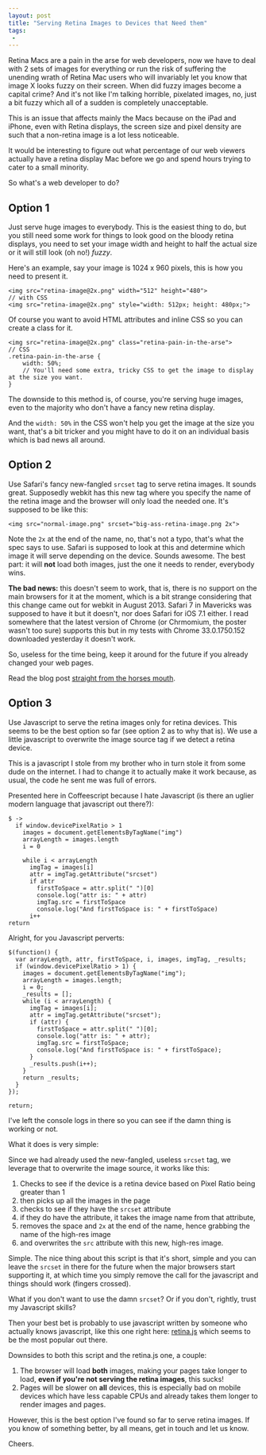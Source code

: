 ```yaml
---
layout: post
title: "Serving Retina Images to Devices that Need them"
tags:
 -
---
```


Retina Macs are a pain in the arse for web developers, now we have to deal with 2 sets of images for everything or run the risk of suffering the unending wrath of Retina Mac users who will invariably let you know that image X looks fuzzy on their screen. When did fuzzy images become a capital crime? And it's not like I'm talking horrible, pixelated images, no, just a bit fuzzy which all of a sudden is completely unacceptable.

This is an issue that affects mainly the Macs because on the iPad and iPhone, even with Retina displays, the screen size and pixel density are such that a non-retina image is a lot less noticeable.

It would be interesting to figure out what percentage of our web viewers actually have a retina display Mac before we go and spend hours trying to cater to a small minority.

So what's a web developer to do?

## Option 1
Just serve huge images to everybody. This is the easiest thing to do, but you still need some work for things to look good on the bloody retina displays, you need to set your image width and height to half the actual size or it will still look (oh no!) *fuzzy*.

Here's an example, say your image is 1024 x 960 pixels, this is how you need to present it.

    <img src="retina-image@2x.png" width="512" height="480">
    // with CSS
    <img src="retina-image@2x.png" style="width: 512px; height: 480px;">

Of course you want to avoid HTML attributes and inline CSS so you can create a class for it.

    <img src="retina-image@2x.png" class="retina-pain-in-the-arse">
    // CSS
    .retina-pain-in-the-arse {
        width: 50%;
        // You'll need some extra, tricky CSS to get the image to display at the size you want.
    }

The downside to this method is, of course, you're serving huge images, even to the majority who don't have a fancy new retina display.

And the `width: 50%` in the CSS won't help you get the image at the size you want, that's a bit tricker and you might have to do it on an individual basis which is bad news all around.


## Option 2
Use Safari's fancy new-fangled `srcset` tag to serve retina images. It sounds great. Supposedly webkit has this new tag where you specify the name of the retina image and the browser will only load the needed one. It's supposed to be like this:

    <img src="normal-image.png" srcset="big-ass-retina-image.png 2x">

Note the `2x` at the end of the name, no, that's not a typo, that's what the spec says to use. Safari is supposed to look at this and determine which image it will serve depending on the device. Sounds awesome. The best part: it will **not** load both images, just the one it needs to render, everybody wins.

**The bad news:** this doesn't seem to work, that is, there is no support on the main browsers for it at the moment, which is a bit strange considering that this change came out for webkit in August 2013. Safari 7 in Mavericks was supposed to have it but it doesn't, nor does Safari for iOS 7.1 either. I read somewhere that the latest version of Chrome (or Chrmomium, the poster wasn't too sure) supports this but in my tests with Chrome 33.0.1750.152 downloaded yesterday it doesn't work.

So, useless for the time being, keep it around for the future if you already changed your web pages.

Read the blog post [straight from the horses mouth](https://www.webkit.org/blog/2910/improved-support-for-high-resolution-displays-with-the-srcset-image-attribute/).


## Option 3
Use Javascript to serve the retina images only for retina devices. This seems to be the best option so far (see option 2 as to why that is). We use a little javascript to overwrite the image source tag if we detect a retina device.

This is a javascript I stole from my brother who in turn stole it from some dude on the internet. I had to change it to actually make it work because, as usual, the code he sent me was full of errors.

Presented here in Coffeescript because I hate Javascript (is there an uglier modern language that javascript out there?):

    $ ->
      if window.devicePixelRatio > 1
        images = document.getElementsByTagName("img")
        arrayLength = images.length
        i = 0

        while i < arrayLength
          imgTag = images[i]
          attr = imgTag.getAttribute("srcset")
          if attr
            firstToSpace = attr.split(" ")[0]
            console.log("attr is: " + attr)
            imgTag.src = firstToSpace
            console.log("And firstToSpace is: " + firstToSpace)
          i++
    return

Alright, for you Javascript perverts:

    $(function() {
      var arrayLength, attr, firstToSpace, i, images, imgTag, _results;
      if (window.devicePixelRatio > 1) {
        images = document.getElementsByTagName("img");
        arrayLength = images.length;
        i = 0;
        _results = [];
        while (i < arrayLength) {
          imgTag = images[i];
          attr = imgTag.getAttribute("srcset");
          if (attr) {
            firstToSpace = attr.split(" ")[0];
            console.log("attr is: " + attr);
            imgTag.src = firstToSpace;
            console.log("And firstToSpace is: " + firstToSpace);
          }
          _results.push(i++);
        }
        return _results;
      }
    });

    return;

I've left the console logs in there so you can see if the damn thing is working or not.

What it does is very simple:

Since we had already used the new-fangled, useless `srcset` tag, we leverage that to overwrite the image source, it works like this:



1. Checks to see if the device is a retina device based on Pixel Ratio being greater than 1
2. then picks up all the images in the page
2. checks to see if they have the `srcset` attribute
3. if they do have the attribute, it takes the image name from that attribute,
4. removes the space and `2x` at the end of the name, hence grabbing the name of the high-res image
5. and overwrites the `src` attribute with this new, high-res image.

Simple. The nice thing about this script is that it's short, simple and you can leave the `srcset` in there for the future when the major browsers start supporting it, at which time you simply remove the call for the javascript and things should work (fingers crossed).

What if you don't want to use the damn `srcset`? Or if you don't, rightly, trust my Javascript skills?

Then your best bet is probably to use javascript written by someone who actually knows javascript, like this one right here: [retina.js](http://retinajs.com/) which seems to be the most popular out there.

Downsides to both this script and the retina.js one, a couple:

1. The browser will load **both** images, making your pages take longer to load, **even if you're not serving the retina images**, this sucks!
2. Pages will be slower on **all** devices, this is especially bad on mobile devices which have less capable CPUs and already takes them longer to render images and pages.

However, this is the best option I've found so far to serve retina images. If you know of something better, by all means, get in touch and let us know.

Cheers.
